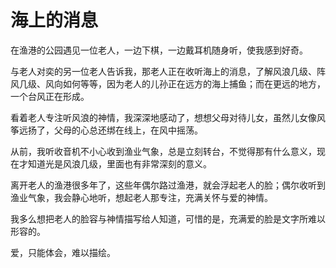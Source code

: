 # 海上的消息

在渔港的公园遇见一位老人，一边下棋，一边戴耳机随身听，使我感到好奇。 

与老人对奕的另一位老人告诉我，那老人正在收听海上的消息，了解风浪几级、阵风几级、风向如何等等，因为老人的儿孙正在远方的海上捕鱼；而在更远的地方，一个台风正在形成。 

看着老人专注听风浪的神情，我深深地感动了，想想父母对待儿女，虽然儿女像风筝远扬了，父母的心总还绑在线上，在风中摇荡。 

从前，我听收音机不小心收到渔业气象，总是立刻转台，不觉得那有什么意义，现在才知道光是风浪几级，里面也有非常深刻的意义。 

离开老人的渔港很多年了，这些年偶尔路过渔港，就会浮起老人的脸；偶尔收听到渔业气象，我会静心地听，想起老人那专注，充满关怀与爱的神情。 

我多么想把老人的脸容与神情描写给人知道，可惜的是，充满爱的脸是文字所难以形容的。 

爱，只能体会，难以描绘。
 